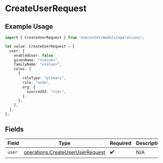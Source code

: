 # CreateUserRequest

## Example Usage

```typescript
import { CreateUserRequest } from "oneroster/models/operations";

let value: CreateUserRequest = {
  user: {
    enabledUser: false,
    givenName: "<value>",
    familyName: "<value>",
    roles: [
      {
        roleType: "primary",
        role: "aide",
        org: {
          sourcedId: "<id>",
        },
      },
    ],
  },
};
```

## Fields

| Field                                                                                | Type                                                                                 | Required                                                                             | Description                                                                          |
| ------------------------------------------------------------------------------------ | ------------------------------------------------------------------------------------ | ------------------------------------------------------------------------------------ | ------------------------------------------------------------------------------------ |
| `user`                                                                               | [operations.CreateUserUserRequest](../../models/operations/createuseruserrequest.md) | :heavy_check_mark:                                                                   | N/A                                                                                  |